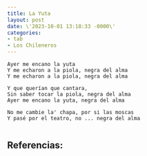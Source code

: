 ```yaml
---
title: La Yuta
layout: post
date: \'2023-10-01 13:18:33 -0000\'
categories:
- tab
- Los Chileneros
---
```


~~~
Ayer me encano la yuta
Y me echaron a la piola, negra del alma
Y me echaron a la piola, negra del alma
~~~

~~~
Y que querían que cantara,
Sin saber tocar la piola, negra del alma
Ayer me encano la yuta, negra del alma
~~~

~~~
No me cambie la' chapa, por si las moscas
Y pasé por el teatro, no ... negra del alma

~~~

~~~
~~~


Referencias:
- 

